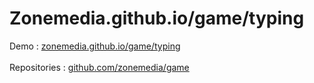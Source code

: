 # Zonemedia.github.io/game/typing
Demo : <a href="https://zonemedia.github.io/game/typing">zonemedia.github.io/game/typing</a>
<br />
<br />
Repositories : <a href="https://github.com/zonemedia/game">github.com/zonemedia/game</a>

